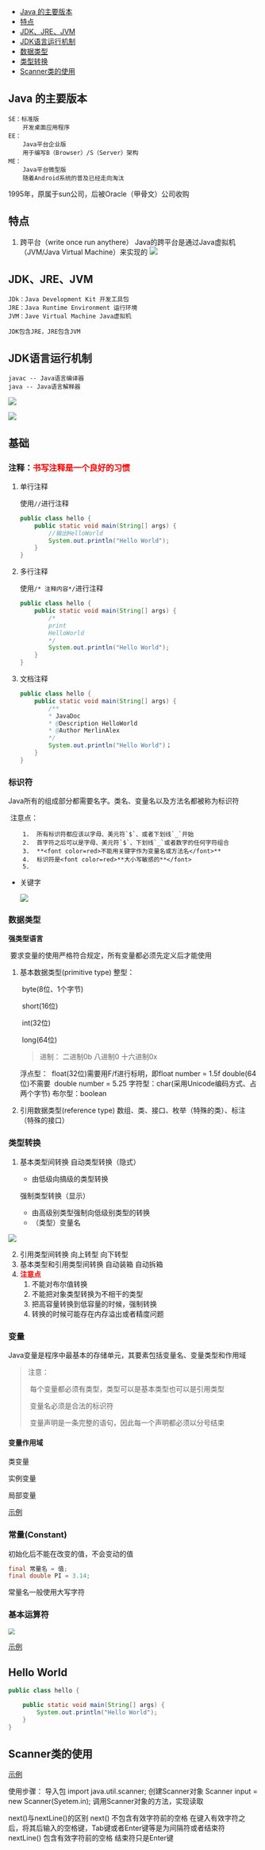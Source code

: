 <!-- TOC -->

- [Java 的主要版本](#java-的主要版本)
- [特点](#特点)
- [JDK、JRE、JVM](#jdkjrejvm)
- [JDK语言运行机制](#jdk语言运行机制)
- [数据类型](#数据类型)
- [类型转换](#类型转换)
- [Scanner类的使用](#scanner类的使用)

<!-- /TOC -->

## Java 的主要版本
    SE：标准版
        开发桌面应用程序
    EE：
        Java平台企业版
        用于编写B（Browser）/S（Server）架构
    ME：
        Java平台微型版
        随着Android系统的普及已经走向淘汰

1995年，原属于sun公司，后被Oracle（甲骨文）公司收购
## 特点
1. 跨平台（write once run anythere）
    Java的跨平台是通过Java虚拟机（JVM/Java Virtual Machine）来实现的
![](https://cdn.jsdelivr.net/gh/huangjingping520/PicGo/JVM.drawio.png)

## JDK、JRE、JVM
    JDk：Java Development Kit 开发工具包
    JRE：Java Runtime Environment 运行环境
    JVM：Jave Virtual Machine Java虚拟机
    
    JDK包含JRE，JRE包含JVM

## JDK语言运行机制
    javac -- Java语言编译器
    java -- Java语言解释器
![](https://cdn.jsdelivr.net/gh/huangjingping520/PicGo/运行机制.drawio.png)

![](https://cdn.jsdelivr.net/gh/huangjingping520/PicGo/1.jpg)

## 基础

### 注释：<font color=red>书写注释是一个良好的习惯</font>

1. 单行注释

   使用`//`进行注释

   ```java
   public class hello {
       public static void main(String[] args) {
           //输出HelloWorld
           System.out.println("Hello World");
       }
   }
   ```

   

2. 多行注释

   使用`/* 注释内容*/`进行注释

   ```java
   public class hello {
       public static void main(String[] args) {
           /*
           print 
           HelloWorld
           */
           System.out.println("Hello World");
       }
   }
   ```

   

3. 文档注释

   ```java
   public class hello {
       public static void main(String[] args) {
           /**
           * JavaDoc 
           * @Description HelloWorld
           * @Author MerlinAlex
           */
           System.out.println("Hello World")；
       }
   }
   ```

### 标识符

​	Java所有的组成部分都需要名字。类名、变量名以及方法名都被称为标识符

​	注意点：

		1.  所有标识符都应该以字母、美元符`$`、或者下划线`_`开始
		2.  首字符之后可以是字母、美元符`$`、下划线`_`或者数字的任何字符组合
		3.  **<font color=red>不能用关键字作为变量名或方法名</font>**
		4.  标识符是<font color=red>**大小写敏感的**</font>
		5.  

- 关键字

  ![](https://cdn.jsdelivr.net/gh/huangjingping520/PicGo/%E5%85%B3%E9%94%AE%E5%AD%97.PNG)

  

### 数据类型

**强类型语言**

​	要求变量的使用严格符合规定，所有变量都必须先定义后才能使用

1. 基本数据类型(primitive type)
    整型：

    ​	byte(8位、1个字节)

    ​	short(16位)

    ​	int(32位)

    ​	long(64位)
    
    >进制： 二进制0b 八进制0 十六进制0x
    
    浮点型：
    ​    float(32位)需要用F/f进行标明，即float number = 1.5f
    ​    double(64位)不需要
​        double number = 5.25
    字符型：char(采用Unicode编码方式、占两个字节)
    布尔型：boolean
    
2. 引用数据类型(reference type)
    数组、类、接口、枚举（特殊的类）、标注（特殊的接口）

### 类型转换

1. 基本类型间转换
    自动类型转换（隐式）

    - 由低级向搞级的类型转换

    强制类型转换（显示）

    - 由高级别类型强制向低级别类型的转换
    - （类型）变量名

![](https://cdn.jsdelivr.net/gh/huangjingping520/PicGo/类型转换.drawio.png)

2. 引用类型间转换
    向上转型
    向下转型
3. 基本类型和引用类型间转换
    自动装箱
    自动拆箱
4. <font color=red>**注意点**</font>
    1. 不能对布尔值转换
    2. 不能把对象类型转换为不相干的类型
    3. 把高容量转换到低容量的时候，强制转换
    4. 转换的时候可能存在内存溢出或者精度问题

### 变量

Java变量是程序中最基本的存储单元，其要素包括变量名、变量类型和作用域

>注意：
>
>​	每个变量都必须有类型，类型可以是基本类型也可以是引用类型
>
>​	变量名必须是合法的标识符
>
>​	变量声明是一条完整的语句，因此每一个声明都必须以分号结束

#### 变量作用域

类变量

实例变量

局部变量

[示例](变量作用域.java)

### 常量(Constant)

初始化后不能在改变的值，不会变动的值

```java
final 常量名 = 值;
final double PI = 3.14;
```

常量名一般使用大写字符

### 基本运算符

<img src="https://cdn.jsdelivr.net/gh/huangjingping520/PicGo/Java%E8%BF%90%E7%AE%97%E7%AC%A6.PNG" style="zoom:80%;" />

[示例](operator.java)

## Hello World

```java
public class hello {

    public static void main(String[] args) {
        System.out.println("Hello World");
    }
}
```



## Scanner类的使用

[示例](InputInfo.java)

使用步骤：
    导入包
        import java.util.scanner;
    创建Scanner对象
        Scanner input = new Scanner(Syetem.in);
    调用Scanner对象的方法，实现读取

next()与nextLine()的区别
    next()
        不包含有效字符前的空格
        在键入有效字符之后，将其后输入的空格键，Tab键或者Enter键等是为间隔符或者结束符
    nextLine()
        包含有效字符前的空格
        结束符只是Enter键